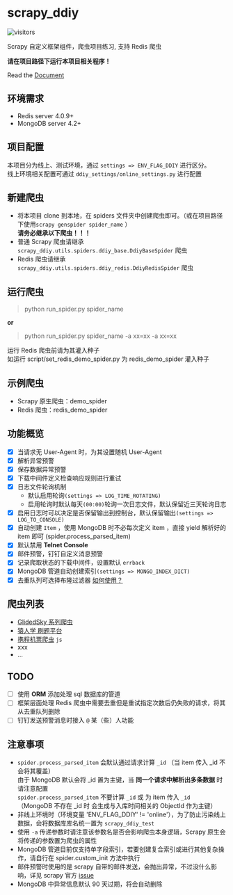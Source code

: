# scrapy_ddiy
![visitors](https://visitor-badge.glitch.me/badge?page_id=LZC6244.scrapy_ddiy)

Scrapy 自定义框架组件，爬虫项目练习, 支持 Redis 爬虫

**请在项目路径下运行本项目相关程序！**  

Read the [Document](https://github.com/LZC6244/scrapy_ddiy/wiki)

## 环境需求
- Redis server 4.0.9+
- MongoDB server 4.2+

## 项目配置
本项目分为线上、测试环境，通过 `settings => ENV_FLAG_DDIY` 进行区分。  
线上环境相关配置可通过 `ddiy_settings/online_settings.py` 进行配置

## 新建爬虫
- 将本项目 clone 到本地，在 spiders 文件夹中创建爬虫即可。（或在项目路径下使用`scrapy genspider spider_name` ）  
  **请务必继承以下爬虫！！！**
- 普通 Scrapy 爬虫请继承 `scrapy_ddiy.utils.spiders.ddiy_base.DdiyBaseSpider` 爬虫
- Redis 爬虫请继承 `scrapy_ddiy.utils.spiders.ddiy_redis.DdiyRedisSpider` 爬虫

## 运行爬虫
> python run_spider.py spider_name
  
**or**

> python run_spider.py spider_name -a xx=xx -a xx=xx

运行 Redis 爬虫前请为其灌入种子  
如运行 script/set_redis_demo_spider.py 为 redis_demo_spider 灌入种子

## 示例爬虫
- Scrapy 原生爬虫：demo_spider
- Redis 爬虫：redis_demo_spider

## 功能概览
- [x] 当请求无 User-Agent 时，为其设置随机 User-Agent
- [x] 解析异常预警
- [x] 保存数据异常预警
- [x] 下载中间件定义检查响应规则进行重试
- [x] 日志文件轮询机制
  - 默认启用轮询`(settings => LOG_TIME_ROTATING)`
  - 启用轮询时默认每天`(00:00)`轮询一次日志文件，默认保留近三天轮询日志
- [x] 启用日志时可以决定是否保留输出到控制台，默认保留输出`(settings => LOG_TO_CONSOLE)`
- [x] 自动创建 `Item` ，使用 MongoDB 时不必每次定义 item ，直接 yield 解析好的 item 即可 (spider.process_parsed_item)
- [x] 默认禁用 **Telnet Console**
- [x] 邮件预警，钉钉自定义消息预警
- [x] 记录爬取状态的下载中间件，设置默认 `errback`
- [x] MongoDB 管道自动创建索引`(settings => MONGO_INDEX_DICT)`
- [x] 去重队列可选择布隆过滤器  [如何使用？](https://github.com/LZC6244/scrapy_ddiy/wiki/%E5%8E%BB%E9%87%8D%E9%98%9F%E5%88%97%E4%BD%BF%E7%94%A8Redis%E5%B8%83%E9%9A%86%E8%BF%87%E6%BB%A4%E5%99%A8)

## 爬虫列表
- [GlidedSky 系列爬虫](https://github.com/LZC6244/scrapy_ddiy/wiki/GlidedSky-home)
- [猿人学 刷题平台](https://github.com/LZC6244/scrapy_ddiy/wiki/Yuanrenxue-Home)
- [携程机票爬虫](https://github.com/LZC6244/scrapy_ddiy/blob/master/scrapy_ddiy/spiders/ctrip/ctrip_air_ticket.py)  `js`
- xxx
- ...

## TODO
- [ ] 使用 **ORM** 添加处理 sql 数据库的管道
- [ ] 框架层面处理 Redis 爬虫中需要去重但是重试指定次数后仍失败的请求，将其从去重队列删除
- [ ] 钉钉发送预警消息时接入 `@` 某（些）人功能

## 注意事项
- `spider.process_parsed_item` 会默认通过请求计算 `_id` （当 item 传入 _id 不会将其覆盖）  
  由于 MongoDB 默认会将 _id 置为主键，当 **同一个请求中解析出多条数据** 时请注意配置   
  `spider.process_parsed_item` 不要计算 `_id` 或 为 item 传入 `_id`  
  （MongoDB 不存在 _id 时 会生成与入库时间相关的 ObjectId 作为主键）
- 非线上环境时（环境变量 'ENV_FLAG_DDIY' != 'online'），为了防止污染线上数据，会将数据库库名统一置为 `scrapy_ddiy_test`
- 使用 `-a` 传递参数时请注意该参数名是否会影响爬虫本身逻辑，Scrapy 原生会将传递的参数置为爬虫的属性
- MongoDB 管道目前仅支持单字段索引，若要创建复合索引或进行其他复杂操作，请自行在 spider.custom_init 方法中执行
- 邮件预警时使用的是 scrapy 自带的邮件发送，会抛出异常，不过没什么影响，详见 scrapy 官方 [issue](https://github.com/scrapy/scrapy/issues/3478)
- MongoDB 中异常信息默认 90 天过期，将会自动删除